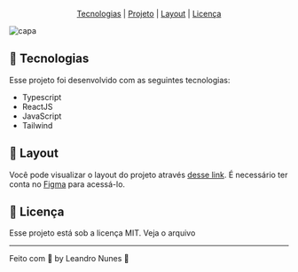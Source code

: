 <p align="center">
  <a href="#-Tecnologias">Tecnologias</a> |
  <a href="#-Projeto">Projeto</a> |
  <a href="#-Layout">Layout</a> |
  <a href="#-Licença">Licença</a>
</p>

![capa](https://user-images.githubusercontent.com/99052605/175818907-462908fe-97fe-4533-a40e-292c043e5b7f.png)

## 🚀 Tecnologias
Esse projeto foi desenvolvido com as seguintes tecnologias:

+ Typescript
+ ReactJS
+ JavaScript
+ Tailwind

## 🔖 Layout
Você pode visualizar o layout do projeto através <a href="https://www.figma.com/community/file/1120711251998877938">desse link</a>. É necessário ter conta no <a href="https://www.figma.com/files/recent?fuid=1102968563677691331">Figma</a> para acessá-lo.

## 📝 Licença
Esse projeto está sob a licença MIT. Veja o arquivo <a href="https://github.com/leonunesdev/Event-plataform/blob/main/LICENSE"></a>
<hr>
Feito com 💜 by Leandro Nunes 👋
